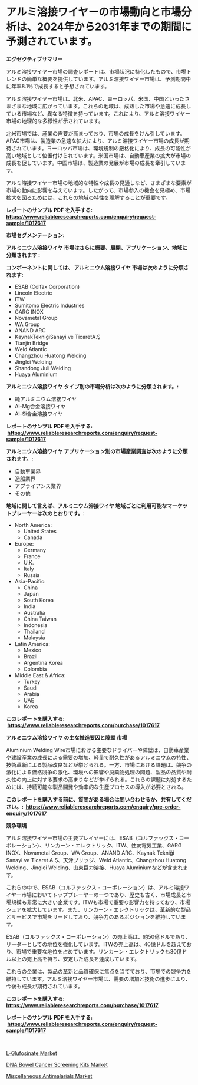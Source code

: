 <p><h1>アルミ溶接ワイヤーの市場動向と市場分析は、2024年から2031年までの期間に予測されています。</h1></p><p><strong>エグゼクティブサマリー</strong></p>
<p><p>アルミ溶接ワイヤー市場の調査レポートは、市場状況に特化したもので、市場トレンドの簡単な概要を提供しています。アルミ溶接ワイヤー市場は、予測期間中に年率8.1％で成長すると予想されています。</p><p>アルミ溶接ワイヤー市場は、北米、APAC、ヨーロッパ、米国、中国といったさまざまな地域に広がっています。これらの地域は、成熟した市場や急速に成長している市場など、異なる特徴を持っています。これにより、アルミ溶接ワイヤー市場の地理的な多様性が示されています。</p><p>北米市場では、産業の需要が高まっており、市場の成長をけん引しています。APAC市場は、製造業の急速な拡大により、アルミ溶接ワイヤー市場の成長が期待されています。ヨーロッパ市場は、環境規制の厳格化により、成長の可能性が高い地域として位置付けられています。米国市場は、自動車産業の拡大が市場の成長を促しています。中国市場は、製造業の発展が市場の成長を牽引しています。</p><p>アルミ溶接ワイヤー市場の地域的な特性や成長の見通しなど、さまざまな要素が市場の動向に影響を与えています。したがって、市場参入の機会を見極め、市場拡大を図るためには、これらの地域の特性を理解することが重要です。</p></p>
<p><strong>レポートのサンプル PDF を入手する: <a href="https://www.reliableresearchreports.com/enquiry/request-sample/1017617">https://www.reliableresearchreports.com/enquiry/request-sample/1017617</a></strong></p>
<p><strong>市場セグメンテーション:</strong></p>
<p><strong> アルミニウム溶接ワイヤ 市場はさらに概要、展開、アプリケーション、地域に分類されます :</strong></p>
<p><strong>コンポーネントに関しては、 アルミニウム溶接ワイヤ 市場は次のように分類されます: &nbsp;</strong></p>
<p><ul><li>ESAB (Colfax Corporation)</li><li>Lincoln Electric</li><li>ITW</li><li>Sumitomo Electric Industries</li><li>GARG INOX</li><li>Novametal Group</li><li>WA Group</li><li>ANAND ARC</li><li>KaynakTekniğiSanayi ve TicaretA.Ş</li><li>Tianjin Bridge</li><li>Weld Atlantic</li><li>Changzhou Huatong Welding</li><li>Jinglei Welding</li><li>Shandong Juli Welding</li><li>Huaya Aluminium</li></ul></p>
<p><strong> アルミニウム溶接ワイヤ タイプ別の市場分析は次のように分類されます。:</strong></p>
<p><ul><li>純アルミニウム溶接ワイヤ</li><li>Al-Mg合金溶接ワイヤ</li><li>Al-Si合金溶接ワイヤ</li></ul></p>
<p><strong>レポートのサンプル PDF を入手する: &nbsp;<a href="https://www.reliableresearchreports.com/enquiry/request-sample/1017617">https://www.reliableresearchreports.com/enquiry/request-sample/1017617</a></strong></p>
<p><strong> アルミニウム溶接ワイヤ アプリケーション別の市場産業調査は次のように分類されます。:</strong></p>
<p><ul><li>自動車業界</li><li>造船業界</li><li>アプライアンス業界</li><li>その他</li></ul></p>
<p><strong>地域に関して言えば、アルミニウム溶接ワイヤ 地域ごとに利用可能なマーケットプレーヤーは次のとおりです。:</strong></p>
<p><ul>
    <li>
        North America:
        <ul>
            <li>United States</li>
            <li>Canada</li>
        </ul>
    </li>
    <li>
        Europe:
        <ul>
            <li>Germany</li>
            <li>France</li>
            <li>U.K.</li>
            <li>Italy</li>
            <li>Russia</li>
        </ul>
    </li>
    <li>
        Asia-Pacific:
        <ul>
            <li>China</li>
            <li>Japan</li>
            <li>South Korea</li>
            <li>India</li>
            <li>Australia</li>
            <li>China Taiwan</li>
            <li>Indonesia</li>
            <li>Thailand</li>
            <li>Malaysia</li>
        </ul>
    </li>
    <li>
        Latin America:
        <ul>
            <li>Mexico</li>
            <li>Brazil</li>
            <li>Argentina Korea</li>
            <li>Colombia</li>
        </ul>
    </li>
    <li>
        Middle East & Africa:
        <ul>
            <li>Turkey</li>
            <li>Saudi</li>
            <li>Arabia</li>
            <li>UAE</li>
            <li>Korea</li>
        </ul>
    </li>
    </ul></p>
<p><strong>このレポートを購入する: &nbsp;<a href="https://www.reliableresearchreports.com/purchase/1017617">https://www.reliableresearchreports.com/purchase/1017617</a></strong></p>
<p><strong>アルミニウム溶接ワイヤ の主な推進要因と障壁 市場</strong></p>
<p><p>Aluminium Welding Wire市場における主要なドライバーや障壁は、自動車産業や建設産業の成長による需要の増加、軽量で耐久性があるアルミニウムの特性、技術革新による製品改良などが挙げられる。一方、市場における課題は、競争の激化による価格競争の激化、環境への影響や廃棄物処理の問題、製品の品質や耐久性の向上に対する要求の高まりなどが挙げられる。これらの課題に対処するためには、持続可能な製品開発や効率的な生産プロセスの導入が必要とされる。</p></p>
<p><strong>このレポートを購入する前に、質問がある場合は問い合わせるか、共有してください。:&nbsp; <a href="https://www.reliableresearchreports.com/enquiry/pre-order-enquiry/1017617">https://www.reliableresearchreports.com/enquiry/pre-order-enquiry/1017617</a></strong></p>
<p><strong>競争環境</strong></p>
<p><p>アルミ溶接ワイヤー市場の主要プレイヤーには、ESAB（コルファックス・コーポレーション）、リンカーン・エレクトリック、ITW、住友電気工業、GARG INOX、Novametal Group、WA Group、ANAND ARC、Kaynak Tekniği Sanayi ve Ticaret A.Ş、天津ブリッジ、Weld Atlantic、Changzhou Huatong Welding、Jinglei Welding、山東巨力溶接、Huaya Aluminiumなどが含まれます。</p><p>これらの中で、ESAB（コルファックス・コーポレーション）は、アルミ溶接ワイヤー市場においてトッププレーヤーの一つであり、歴史も古く、市場成長と市場規模も非常に大きい企業です。ITWも市場で重要な影響力を持っており、市場シェアを拡大しています。また、リンカーン・エレクトリックは、革新的な製品とサービスで市場をリードしており、競争力のあるポジションを維持しています。</p><p>ESAB（コルファックス・コーポレーション）の売上高は、約50億ドルであり、リーダーとしての地位を強化しています。ITWの売上高は、40億ドルを超えており、市場で重要な地位を占めています。リンカーン・エレクトリックも30億ドル以上の売上高を持ち、安定した成長を達成しています。</p><p>これらの企業は、製品の革新と品質確保に焦点を当てており、市場での競争力を維持しています。アルミ溶接ワイヤー市場は、需要の増加と技術の進歩により、今後も成長が期待されています。</p></p>
<p><strong>このレポートを購入する: &nbsp; <a href="https://www.reliableresearchreports.com/purchase/1017617">https://www.reliableresearchreports.com/purchase/1017617</a></strong></p>
<p><strong>レポートのサンプル PDF を入手する: &nbsp;<a href="https://www.reliableresearchreports.com/enquiry/request-sample/1017617">https://www.reliableresearchreports.com/enquiry/request-sample/1017617</a></strong><strong></strong></p>
<p>&nbsp;</p>
<p><p><a href="https://view.publitas.com/reportprime-1/l-glufosinate-market-size-share-trends-analysis-report-by-material-by-type-by-end-user-by-region-and-segment-forecasts-2023-2030/">L-Glufosinate Market</a></p><p><a href="https://view.publitas.com/reportprime-1/decoding-the-dna-bowel-cancer-screening-kits-market-a-deep-dive-into-the-latest-market-trends-market-segmentation-and-competitive-analysis/">DNA Bowel Cancer Screening Kits Market</a></p><p><a href="https://view.publitas.com/reportprime-1/miscellaneous-antimalarials-market-share-market-new-trends-analysis-report-by-type-by-application-by-end-use-by-region-and-segment-forecasts-2023-2030/">Miscellaneous Antimalarials Market</a></p></p>